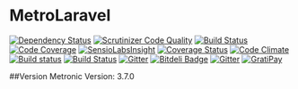 # MetroLaravel
[![Dependency Status](https://www.versioneye.com/user/projects/5522a526971f78433900046f/badge.svg?style=flat)](https://www.versioneye.com/user/projects/5522a526971f78433900046f)
[![Scrutinizer Code Quality](https://scrutinizer-ci.com/g/aasanchez/MetroLaravel/badges/quality-score.png?b=master)](https://scrutinizer-ci.com/g/aasanchez/MetroLaravel/?branch=master)
[![Build Status](https://scrutinizer-ci.com/g/aasanchez/MetroLaravel/badges/build.png?b=master)](https://scrutinizer-ci.com/g/aasanchez/MetroLaravel/build-status/master)
[![Code Coverage](https://scrutinizer-ci.com/g/aasanchez/MetroLaravel/badges/coverage.png?b=master)](https://scrutinizer-ci.com/g/aasanchez/MetroLaravel/?branch=master)
[![SensioLabsInsight](https://insight.sensiolabs.com/projects/04aab215-768b-4a42-9d60-b66d80d8a7dd/mini.png)](https://insight.sensiolabs.com/projects/04aab215-768b-4a42-9d60-b66d80d8a7dd)
[![Coverage Status](https://coveralls.io/repos/aasanchez/MetroLaravel/badge.svg)](https://coveralls.io/r/aasanchez/MetroLaravel)
[![Code Climate](https://codeclimate.com/github/aasanchez/MetroLaravel/badges/gpa.svg)](https://codeclimate.com/github/aasanchez/MetroLaravel)
[![Build status](https://ci.appveyor.com/api/projects/status/tmn9u0he5rd2a7ob?svg=true)](https://ci.appveyor.com/project/aasanchez/metrolaravel)
[![Build Status](https://travis-ci.org/aasanchez/MetroLaravel.svg)](https://travis-ci.org/aasanchez/MetroLaravel)
[![Gitter](https://badges.gitter.im/Join%20Chat.svg)](https://gitter.im/aasanchez/MetroLaravel?utm_source=badge&utm_medium=badge&utm_campaign=pr-badge)
[![Bitdeli Badge](https://d2weczhvl823v0.cloudfront.net/aasanchez/metrolaravel/trend.png)](https://bitdeli.com/free "Bitdeli Badge")
[![Gitter](https://badges.gitter.im/Join%20Chat.svg)](https://gitter.im/aasanchez/MetroLaravel?utm_source=badge&utm_medium=badge&utm_campaign=pr-badge)
[![GratiPay](https://img.shields.io/gratipay/aasanchez.svg)](https://gitter.im/aasanchez/MetroLaravel?utm_source=badge&utm_medium=badge&utm_campaign=pr-badge)

##Version 
Metronic Version: 3.7.0
